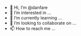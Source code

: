 - 👋 Hi, I’m @danfare
- 👀 I’m interested in ...
- 🌱 I’m currently learning ...
- 💞️ I’m looking to collaborate on ...
- 📫 How to reach me ...

<!---
danfare/danfare is a ✨ special ✨ repository because its `README.md` (this file) appears on your GitHub profile.
You can click the Preview link to take a look at your changes.
--->
